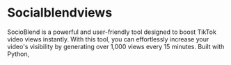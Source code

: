 # Socialblendviews
SocioBlend is a powerful and user-friendly tool designed to boost TikTok video views instantly. With this tool, you can effortlessly increase your video's visibility by generating over 1,000 views every 15 minutes. Built with Python, 
